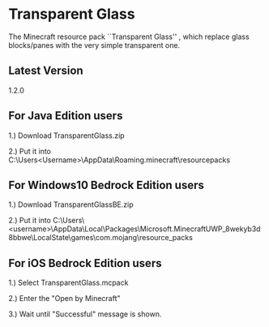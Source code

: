 # Transparent Glass
The Minecraft resource pack ``Transparent Glass'' , which replace glass blocks/panes with the very simple transparent one.

## Latest Version
1.2.0

## For Java Edition users
1.) Download TransparentGlass.zip

2.) Put it into C:\Users\<Username>\AppData\Roaming\.minecraft\resourcepacks

## For Windows10 Bedrock Edition users
1.) Download TransparentGlassBE.zip

2.) Put it into C:\Users\\\<username\>\AppData\Local\Packages\Microsoft.MinecraftUWP_8wekyb3d8bbwe\LocalState\games\com.mojang\resource_packs

## For iOS Bedrock Edition users
1.) Select TransparentGlass.mcpack

2.) Enter the "Open by Minecraft"

3.) Wait until "Successful" message is shown.

